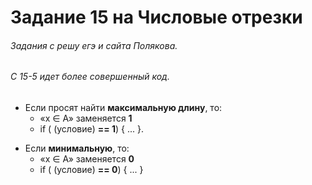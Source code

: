 # Задание 15 на Числовые отрезки
###### Задания с решу егэ и сайта Полякова.
###### C 15-5 идет более совершенный код.

- Если просят найти **максимальную длину**, то:
    - «x ∈ A» заменяется **1**
    - if ( (условие) **== 1**) { ... }.
* Если **минимальную**, то:
    * «x ∈ A» заменяется **0**
    * if ( (условие) **== 0**) { ... } 
